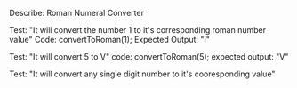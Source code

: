 Describe: Roman Numeral Converter

Test: "It will convert the number 1 to it's corresponding roman number value"
Code: 
convertToRoman(1);
Expected Output: "I"

Test: "It will convert 5 to V"
code:
convertToRoman(5);
expected output: "V"

Test: "It will convert any single digit number to it's cooresponding value"